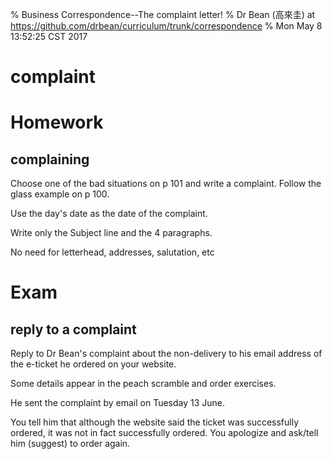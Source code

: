 % Business Correspondence--The complaint letter!
% Dr Bean (高來圭) at https://github.com/drbean/curriculum/trunk/correspondence
% Mon May  8 13:52:25 CST 2017

# complaint

# Homework

## complaining

Choose one of the bad situations on p 101 and write a complaint. Follow the glass example on p 100.

Use the day's date as the date of the complaint.

Write only the Subject line and the 4 paragraphs.

No need for letterhead, addresses, salutation, etc

# Exam

## reply to a complaint

Reply to Dr Bean's complaint about the non-delivery to his email address of the e-ticket he ordered on your website.

Some details appear in the peach scramble and order exercises.

He sent the complaint by email on Tuesday 13 June.

You tell him that although the website said the ticket was successfully ordered, it was not in fact successfully ordered.
You apologize and ask/tell him (suggest) to order again.

